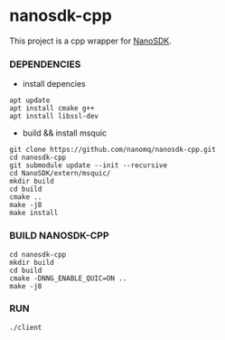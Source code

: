 # nanosdk-cpp
This project is a cpp wrapper for [NanoSDK](https://github.com/emqx/NanoSDK).

### DEPENDENCIES
- install depencies
```shell
apt update
apt install cmake g++
apt install libssl-dev
```
- build && install msquic

```shell
git clone https://github.com/nanomq/nanosdk-cpp.git
cd nanosdk-cpp
git submodule update --init --recursive
cd NanoSDK/extern/msquic/
mkdir build
cd build
cmake ..
make -j8
make install
```

### BUILD NANOSDK-CPP
```shell
cd nanosdk-cpp
mkdir build
cd build
cmake -DNNG_ENABLE_QUIC=ON ..
make -j8
```


### RUN
```shell
./client
```
